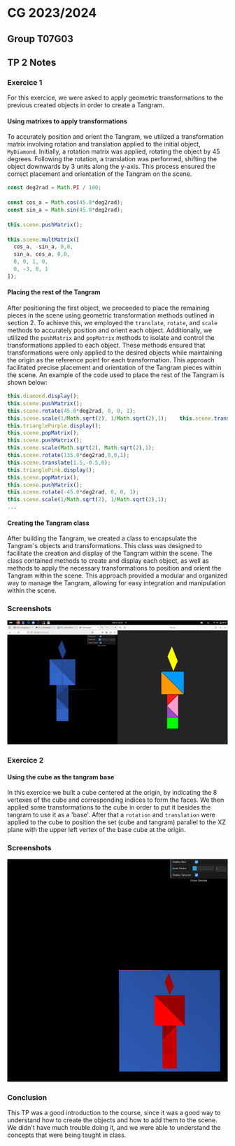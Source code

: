 # CG 2023/2024

## Group T07G03

## TP 2 Notes

### Exercice 1

For this exercice, we were asked to apply geometric transformations to the previous created objects in order to create a Tangram.

#### Using matrixes to apply transformations

To accurately position and orient the Tangram, we utilized a transformation matrix involving rotation and translation applied to the initial object, `MyDiamond`. Initially, a rotation matrix was applied, rotating the object by 45 degrees. Following the rotation, a translation was performed, shifting the object downwards by 3 units along the y-axis. This process ensured the correct placement and orientation of the Tangram on the scene.

```javascript
const deg2rad = Math.PI / 180;    
  
const cos_a = Math.cos(45.0*deg2rad);
const sin_a = Math.sin(45.0*deg2rad);
  
this.scene.pushMatrix();

this.scene.multMatrix([
  cos_a, -sin_a, 0,0,
  sin_a, cos_a, 0,0,
  0, 0, 1, 0,
  0, -3, 0, 1
]);
```

#### Placing the rest of the Tangram

After positioning the first object, we proceeded to place the remaining pieces in the scene using geometric transformation methods outlined in section 2. To achieve this, we employed the `translate`, `rotate`, and `scale` methods to accurately position and orient each object. Additionally, we utilized the `pushMatrix` and `popMatrix` methods to isolate and control the transformations applied to each object. These methods ensured that transformations were only applied to the desired objects while maintaining the origin as the reference point for each transformation. This approach facilitated precise placement and orientation of the Tangram pieces within the scene.
An example of the code used to place the rest of the Tangram is shown below:

```javascript
this.diamond.display();
this.scene.pushMatrix();
this.scene.rotate(45.0*deg2rad, 0, 0, 1);
this.scene.scale(1/Math.sqrt(2), 1/Math.sqrt(2),1);    this.scene.translate(0,2,0);
this.trianglePurple.display();
this.scene.popMatrix();
this.scene.pushMatrix();
this.scene.scale(Math.sqrt(2), Math.sqrt(2),1);
this.scene.rotate(135.0*deg2rad,0,0,1);
this.scene.translate(1.5,-0.5,0);
this.trianglePink.display();
this.scene.popMatrix();
this.scene.pushMatrix();
this.scene.rotate(-45.0*deg2rad, 0, 0, 1);
this.scene.scale(1/Math.sqrt(2), 1/Math.sqrt(2),1);
...
```

#### Creating the Tangram class

After building the Tangram, we created a class to encapsulate the Tangram's objects and transformations. This class was designed to facilitate the creation and display of the Tangram within the scene. The class contained methods to create and display each object, as well as methods to apply the necessary transformations to position and orient the Tangram within the scene. This approach provided a modular and organized way to manage the Tangram, allowing for easy integration and manipulation within the scene.

### Screenshots

![Tangram](screenshots/CG-t07g3-tp2-1.png)

### Exercice 2
#### Using the cube as the tangram base

In this exercice we built a cube centered at the origin, by indicating the 8 vertexes of the cube and corresponding indices to form the faces. We then applied some transformations to the cube in order to put it besides the tangram to use it as a 'base'. After that a `rotation` and `translation` were applied to the cube to position the set (cube and tangram) parallel to the XZ plane with the upper left vertex of the base cube at the origin.

### Screenshots

![Cube with tangram](screenshots/CG-t07g3-tp2-2.png)

### Conclusion

This TP was a good introduction to the course, since it was a good way to understand how to create the objects and how to add them to the scene. We didn't have much trouble doing it, and we were able to understand the concepts that were being taught in class.